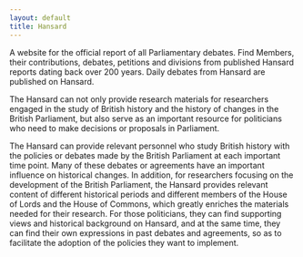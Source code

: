 ```yaml
---
layout: default
title: Hansard
---
```


A website for the official report of all Parliamentary debates. Find Members, their contributions, debates, petitions and divisions from published Hansard reports dating back over 200 years. Daily debates from Hansard are published on Hansard.

The Hansard can not only provide research materials for researchers engaged in the study of British history and the history of changes in the British Parliament, but also serve as an important resource for politicians who need to make decisions or proposals in Parliament.

The Hansard can provide relevant personnel who study British history with the policies or debates made by the British Parliament at each important time point.  Many of these debates or agreements have an important influence on historical changes.  In addition, for researchers focusing on the development of the British Parliament, the Hansard provides relevant content of different historical periods and different members of the House of Lords and the House of Commons, which greatly enriches the materials needed for their research.
For those politicians, they can find supporting views and historical background on Hansard, and at the same time, they can find their own expressions in past debates and agreements, so as to facilitate the adoption of the policies they want to implement.
